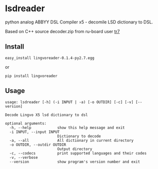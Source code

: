lsdreader
=========

python analog ABBYY DSL Compiler x5 - decomile LSD dictionary to DSL.

Based on C++ source decoder.zip from ru-board user [tr7](http://forum.ru-board.com/profile.cgi?action=show&member=tr7)

## Install
    easy_install lingvoreader-0.1.4-py2.7.egg

or

    pip install lingvoreader

## Usage
    usage: lsdreader [-h] (-i INPUT | -a) [-o OUTDIR] [-c] [-v] [--version]
    
    Decode Lingvo X5 lsd dictionary to dsl
    
    optional arguments:
      -h, --help            show this help message and exit
      -i INPUT, --input INPUT
                            Dictionary to decode
      -a, --all             All dictionary in current directory
      -o OUTDIR, --outdir OUTDIR
                            Output directory
      -c, --codecs          print supported languages and their codes
      -v, --verbose
      --version             show program's version number and exit
